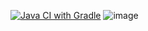 [![Java CI with Gradle](https://github.com/AndPrim/Patterns2.3-Class1/actions/workflows/gradle.yml/badge.svg)](https://github.com/AndPrim/Patterns2.3-Class1/actions/workflows/gradle.yml)
![image](https://github.com/AndPrim/Patterns2.3-Class1/assets/145921317/7ac7f13d-56d4-4778-9483-edbbac9ae688)
